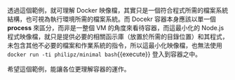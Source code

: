 透過這個範例，就可理解 Docker 映像檔，其實只是一個符合程式所需的檔案系統結構，也可視為執行環境所需的檔案系統。而 Docekr 容器本身應該以單一個 **process** 來區分，而非是一整個 VM 的角度來看待容器，而這最小化的 Node.js 程式映像檔，就只是提供必要的相關函示庫（放置於所需的目錄位置）和其程式，未包含其他不必要的檔案和作業系統的指令，所以這最小化映像檔，也無法使用 `docker run -ti philipz/minimal bash`{{execute}} 登入到容器之中。

希望這個範例，能讓各位更理解容器的運作。
